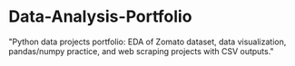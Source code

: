 # Data-Analysis-Portfolio
"Python data projects portfolio: EDA of Zomato dataset, data visualization, pandas/numpy practice, and web scraping projects with CSV outputs."
